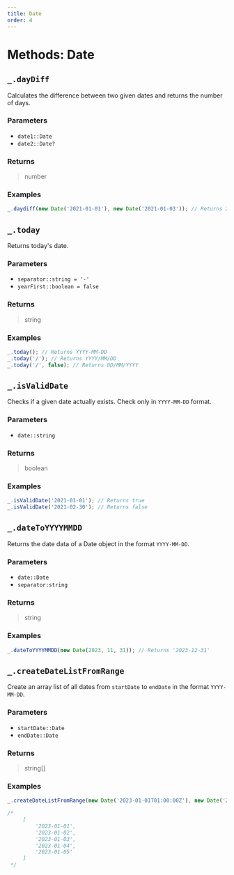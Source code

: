 ```yaml
---
title: Date
order: 4
---
```


# Methods: Date

## `_.dayDiff`

Calculates the difference between two given dates and returns the number of days.

### Parameters

- `date1::Date`
- `date2::Date?`

### Returns

> number

### Examples

```javascript
_.daydiff(new Date('2021-01-01'), new Date('2021-01-03')); // Returns 2
```

## `_.today`

Returns today's date.

### Parameters

- `separator::string = '-'`
- `yearFirst::boolean = false`

### Returns

> string

### Examples

```javascript
_.today(); // Returns YYYY-MM-DD
_.today('/'); // Returns YYYY/MM/DD
_.today('/', false); // Returns DD/MM/YYYY
```

## `_.isValidDate`

Checks if a given date actually exists. Check only in `YYYY-MM-DD` format.

### Parameters

- `date::string`

### Returns

> boolean

### Examples

```javascript
_.isValidDate('2021-01-01'); // Returns true
_.isValidDate('2021-02-30'); // Returns false
```

## `_.dateToYYYYMMDD`

Returns the date data of a Date object in the format `YYYY-MM-DD`.

### Parameters

- `date::Date`
- `separator:string`

### Returns

> string

### Examples

```javascript
_.dateToYYYYMMDD(new Date(2023, 11, 31)); // Returns '2023-12-31'
```

## `_.createDateListFromRange`

Create an array list of all dates from `startDate` to `endDate` in the format `YYYY-MM-DD`.

### Parameters

- `startDate::Date`
- `endDate::Date`

### Returns

> string[]

### Examples

```javascript
_.createDateListFromRange(new Date('2023-01-01T01:00:00Z'), new Date('2023-01-05T01:00:00Z'));

/*
	 [
		 '2023-01-01',
		 '2023-01-02',
		 '2023-01-03',
		 '2023-01-04',
		 '2023-01-05'
	 ]
 */
```
